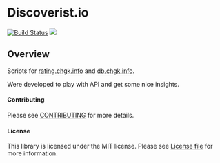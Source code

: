 Discoverist.io
================

[![Build Status](https://travis-ci.org/vladimino/discoverist.io.svg?branch=master)](https://travis-ci.org/vladimino/discoverist.io) <a href="https://codeclimate.com/github/vladimino/discoverist.io/maintainability"><img src="https://api.codeclimate.com/v1/badges/f784a50c25feec3ae3cf/maintainability" /></a>

## Overview
Scripts for [rating.chgk.info](http://rating.chgk.info) and [db.chgk.info](http://db.chgk.info).

Were developed to play with API and get some nice insights.

#### Contributing
Please see [CONTRIBUTING](CONTRIBUTING.md) for more details.

#### License
This library is licensed under the MIT license. Please see [License file](LICENSE.md) for more information.
